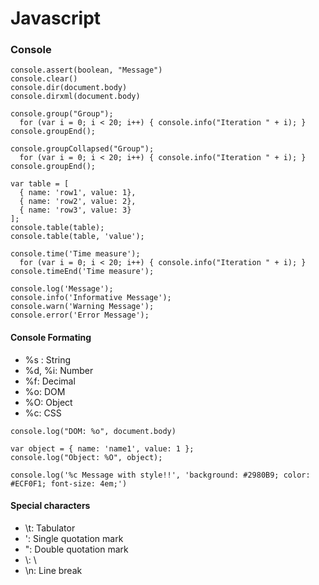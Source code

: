 # Javascript

### Console

```
console.assert(boolean, "Message")
console.clear()
console.dir(document.body)
console.dirxml(document.body)
```
```
console.group("Group");
  for (var i = 0; i < 20; i++) { console.info("Iteration " + i); }
console.groupEnd();
```
```
console.groupCollapsed("Group");
  for (var i = 0; i < 20; i++) { console.info("Iteration " + i); }
console.groupEnd();
```
```
var table = [
  { name: 'row1', value: 1},
  { name: 'row2', value: 2},
  { name: 'row3', value: 3}
];
console.table(table);
console.table(table, 'value');
```
```
console.time('Time measure');
  for (var i = 0; i < 20; i++) { console.info("Iteration " + i); }
console.timeEnd('Time measure');
```
```
console.log('Message');
console.info('Informative Message');
console.warn('Warning Message');
console.error('Error Message');
```

#### Console Formating

- %s : String
- %d, %i: Number
- %f: Decimal
- %o: DOM
- %O: Object
- %c: CSS

```
console.log("DOM: %o", document.body)
```
```
var object = { name: 'name1', value: 1 };
console.log("Object: %O", object);
```
```
console.log('%c Message with style!!', 'background: #2980B9; color: #ECF0F1; font-size: 4em;')
```

#### Special characters

- \t: Tabulator
- \': Single quotation mark
- \": Double quotation mark
- \\: \
- \n: Line break
